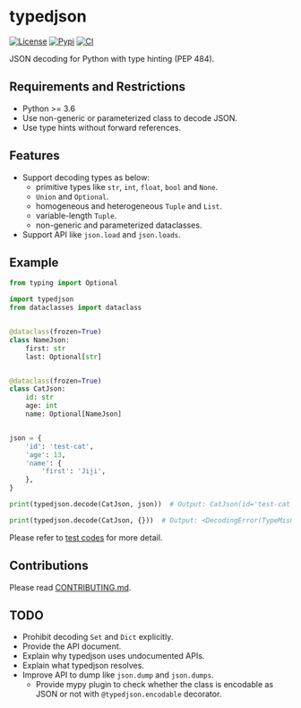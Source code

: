 # typedjson

[![License][license-badge]][license]
[![Pypi][pypi-badge]][pypi]
[![CI][ci-badge]][ci]

JSON decoding for Python with type hinting (PEP 484).


## Requirements and Restrictions

- Python >= 3.6
- Use non-generic or parameterized class to decode JSON.
- Use type hints without forward references.


## Features

- Support decoding types as below:
    - primitive types like `str`, `int`, `float`, `bool` and `None`.
    - `Union` and `Optional`.
    - homogeneous and heterogeneous `Tuple` and `List`.
    - variable-length `Tuple`.
    - non-generic and parameterized dataclasses.
- Support API like `json.load` and `json.loads`.


## Example


```python
from typing import Optional

import typedjson
from dataclasses import dataclass


@dataclass(frozen=True)
class NameJson:
    first: str
    last: Optional[str]


@dataclass(frozen=True)
class CatJson:
    id: str
    age: int
    name: Optional[NameJson]


json = {
    'id': 'test-cat',
    'age': 13,
    'name': {
        'first': 'Jiji',
    },
}

print(typedjson.decode(CatJson, json))  # Output: CatJson(id='test-cat', age=13, name=NameJson(first='Jiji', last=None))

print(typedjson.decode(CatJson, {}))  # Output: <DecodingError(TypeMismatch(('id',)))>
```

Please refer to [test codes](/tests/) for more detail.


## Contributions

Please read [CONTRIBUTING.md](/CONTRIBUTING.md).


## TODO

- Prohibit decoding `Set` and `Dict` explicitly.
- Provide the API document.
- Explain why typedjson uses undocumented APIs.
- Explain what typedjson resolves.
- Improve API to dump like `json.dump` and `json.dumps`.
    - Provide mypy plugin to check whether the class is encodable as JSON or not with `@typedjson.encodable` decorator.


[license-badge]: https://img.shields.io/badge/license-MIT-yellowgreen.svg?style=flat-square
[license]: LICENSE
[pypi-badge]: https://img.shields.io/pypi/v/typedjson.svg?style=flat-square
[pypi]: https://pypi.org/project/typedjson/
[ci-badge]: https://img.shields.io/travis/mitsuse/typedjson-python/master.svg?style=flat-square
[ci]: https://travis-ci.org/mitsuse/typedjson-python
[pep-563]: https://www.python.org/dev/peps/pep-0563/

